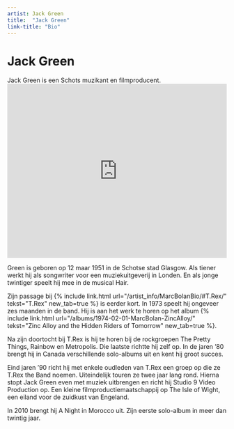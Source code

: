```yaml
---
artist: Jack Green
title:  "Jack Green"
link-title: "Bio"
---
```


# Jack Green

<div class="lead">Jack Green is een Schots muzikant en filmproducent.</div>
<div class="witregel"> </div><iframe width="100%" height="400" src="https://www.youtube.com/embed/IQ5SWK7AOWg" frameborder="0" allowfullscreen></iframe>
Green is geboren op 12 maar 1951 in de Schotse stad Glasgow. Als tiener werkt hij als <span class="engels">songwriter</span> voor een muziekuitgeverij in Londen. En als jonge twintiger speelt hij mee in de musical <span class="engels">Hair</Span>. Zijn passage bij {% include link.html url="/artist_info/MarcBolanBio/#T.Rex/" tekst="T.Rex" new_tab=true %} is eerder kort. In 1973 speelt hij ongeveer zes maanden in de band. Hij is aan het werk te horen op het album {% include link.html url="/albums/1974-02-01-MarcBolan-ZincAlloy/" tekst="Zinc Alloy and the Hidden Riders of Tomorrow" new_tab=true %}. Na zijn doortocht bij T.Rex is hij te horen bij de rockgroepen <span class="engels">The Pretty Things</span>, <span class="engels">Rainbow</span> en <span class="engels">Metropolis</span>. Die laatste richtte hij zelf op. In de jaren ’80 brengt hij in Canada verschillende solo-albums uit en kent hij groot succes. Eind jaren ’90 richt hij met enkele oudleden van T.Rex een groep op die ze <span class="engels">T.Rex the Band</span> noemen. Uiteindelijk touren ze twee jaar lang rond. Hierna stopt Jack Green even met muziek uitbrengen en richt hij <span class="engels">Studio 9 Video Production</span> op. Een kleine filmproductiemaatschappij op <span class="engels">The Isle of Wight</span>, een eiland voor de zuidkust van Engeland. In 2010 brengt hij <span class="engels">A Night in Morocco</span> uit. Zijn eerste solo-album in meer dan twintig jaar. 
